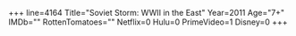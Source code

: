 +++
line=4164
Title="Soviet Storm: WWII in the East"
Year=2011
Age="7+"
IMDb=""
RottenTomatoes=""
Netflix=0
Hulu=0
PrimeVideo=1
Disney=0
+++

